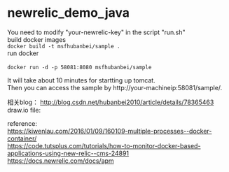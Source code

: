 # newrelic_demo_java
You need to modify "your-newrelic-key" in the script "run.sh"</br>
build docker images</br>
```docker build -t msfhubanbei/sample .```</br>
run docker</br>       
```docker run -d -p 58081:8080 msfhubanbei/sample```</br>

It will take about 10 minutes for startting up tomcat.</br>
Then you can access the sample by  http://your-machineip:58081/sample/.</br>

相关blog： 
http://blog.csdn.net/hubanbei2010/article/details/78365463
draw.io file:


reference:</br>
https://kiwenlau.com/2016/01/09/160109-multiple-processes--docker-container/</br>
https://code.tutsplus.com/tutorials/how-to-monitor-docker-based-applications-using-new-relic--cms-24891</br>
https://docs.newrelic.com/docs/apm</br>
